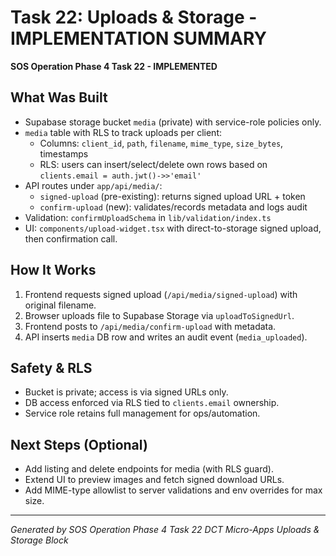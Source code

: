 # Task 22: Uploads & Storage - IMPLEMENTATION SUMMARY

**SOS Operation Phase 4 Task 22 - IMPLEMENTED**

## What Was Built
- Supabase storage bucket `media` (private) with service-role policies only.
- `media` table with RLS to track uploads per client:
  - Columns: `client_id`, `path`, `filename`, `mime_type`, `size_bytes`, timestamps
  - RLS: users can insert/select/delete own rows based on `clients.email = auth.jwt()->>'email'`
- API routes under `app/api/media/`:
  - `signed-upload` (pre-existing): returns signed upload URL + token
  - `confirm-upload` (new): validates/records metadata and logs audit
- Validation: `confirmUploadSchema` in `lib/validation/index.ts`
- UI: `components/upload-widget.tsx` with direct-to-storage signed upload, then confirmation call.

## How It Works
1) Frontend requests signed upload (`/api/media/signed-upload`) with original filename.
2) Browser uploads file to Supabase Storage via `uploadToSignedUrl`.
3) Frontend posts to `/api/media/confirm-upload` with metadata.
4) API inserts `media` DB row and writes an audit event (`media_uploaded`).

## Safety & RLS
- Bucket is private; access is via signed URLs only.
- DB access enforced via RLS tied to `clients.email` ownership.
- Service role retains full management for ops/automation.

## Next Steps (Optional)
- Add listing and delete endpoints for media (with RLS guard).
- Extend UI to preview images and fetch signed download URLs.
- Add MIME-type allowlist to server validations and env overrides for max size.

---
*Generated by SOS Operation Phase 4 Task 22*
*DCT Micro-Apps Uploads & Storage Block*

